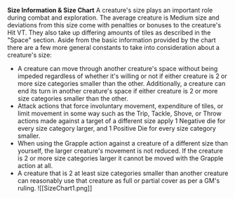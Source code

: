 **Size Information & Size Chart**
A creature's size plays an important role during combat and exploration. The average creature is Medium size and deviations from this size come with penalties or bonuses to the creature's Hit VT. They also take up differing amounts of tiles as described in the "Space" section. Aside from the basic information provided by the chart there are a few more general constants to take into consideration about a creature's size:
- A creature can move through another creature's space without being impeded regardless of whether it's willing or not if either creature is 2 or more size categories smaller than the other. Additionally, a creature can end its turn in another creature's space if either creature is 2 or more size categories smaller than the other.
- Attack actions that force involuntary movement, expenditure of tiles, or limit movement in some way such as the Trip, Tackle, Shove, or Throw actions made against a target of a different size apply 1 Negative die for every size category larger, and 1 Positive Die for every size category smaller.
- When using the Grapple action against a creature of a different size than yourself, the larger creature's movement is not reduced. If the creature is 2 or more size categories larger it cannot be moved with the Grapple action at all.
- A creature that is 2 at least size categories smaller than another creature can reasonably use that creature as full or partial cover as per a GM's ruling.
![[SizeChart1.png]]